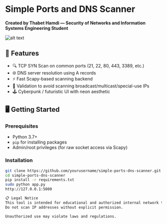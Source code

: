# Simple Ports and DNS Scanner
**Created by Thabet Hamdi — Security of Networks and Information Systems Engineering Student**

![alt text](image.png)

## 🚀 Features

- 🔍 TCP SYN Scan on common ports (21, 22, 80, 443, 3389, etc.)
- 🌐 DNS server resolution using A records
- ⚡ Fast Scapy-based scanning backend
- 🧠 Validation to avoid scanning broadcast/multicast/special-use IPs
- 🕹️ Cyberpunk / futuristic UI with neon aesthetic

## 🖥️ Getting Started

### Prerequisites

- Python 3.7+
- `pip` for installing packages
- Admin/root privileges (for raw socket access via Scapy)

### Installation

```bash
git clone https://github.com/yourusername/simple-ports-dns-scanner.git
cd simple-ports-dns-scanner
pip install -r requirements.txt
sudo python app.py
http://127.0.0.1:5000

📋 Legal Notice
This tool is intended for educational and authorized internal network testing only.
Do not scan IP addresses without explicit permission.

Unauthorized use may violate laws and regulations.